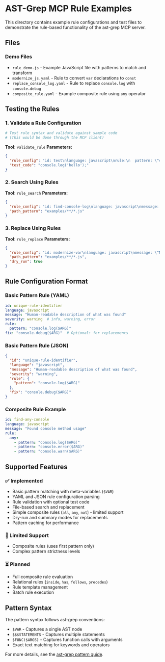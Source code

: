 # AST-Grep MCP Rule Examples

This directory contains example rule configurations and test files to demonstrate the rule-based functionality of the ast-grep MCP server.

## Files

### Demo Files
- `rule_demo.js` - Example JavaScript file with patterns to match and transform
- `modernize_js.yaml` - Rule to convert `var` declarations to `const`
- `replace_console_log.yaml` - Rule to replace `console.log` with `console.debug`
- `composite_rule.yaml` - Example composite rule using `any` operator

## Testing the Rules

### 1. Validate a Rule Configuration

```bash
# Test rule syntax and validate against sample code
# (This would be done through the MCP client)
```

**Tool:** `validate_rule`
**Parameters:**
```json
{
  "rule_config": "id: test\nlanguage: javascript\nrule:\n  pattern: \"console.log($ARG)\"",
  "test_code": "console.log('hello');"
}
```

### 2. Search Using Rules

**Tool:** `rule_search`
**Parameters:**
```json
{
  "rule_config": "id: find-console-log\nlanguage: javascript\nmessage: \"Found console.log usage\"\nseverity: warning\nrule:\n  pattern: \"console.log($ARG)\"",
  "path_pattern": "examples/**/*.js"
}
```

### 3. Replace Using Rules

**Tool:** `rule_replace`
**Parameters:**
```json
{
  "rule_config": "id: modernize-var\nlanguage: javascript\nmessage: \"Modernize var to const\"\nrule:\n  pattern: \"var $NAME = $VALUE\"\nfix: \"const $NAME = $VALUE\"",
  "path_pattern": "examples/**/*.js",
  "dry_run": true
}
```

## Rule Configuration Format

### Basic Pattern Rule (YAML)
```yaml
id: unique-rule-identifier
language: javascript
message: "Human-readable description of what was found"
severity: warning  # info, warning, error
rule:
  pattern: "console.log($ARG)"
fix: "console.debug($ARG)"  # Optional: for replacements
```

### Basic Pattern Rule (JSON)
```json
{
  "id": "unique-rule-identifier",
  "language": "javascript",
  "message": "Human-readable description of what was found",
  "severity": "warning",
  "rule": {
    "pattern": "console.log($ARG)"
  },
  "fix": "console.debug($ARG)"
}
```

### Composite Rule Example
```yaml
id: find-any-console
language: javascript
message: "Found console method usage"
rule:
  any:
    - pattern: "console.log($ARG)"
    - pattern: "console.error($ARG)"
    - pattern: "console.warn($ARG)"
```

## Supported Features

### ✅ Implemented
- Basic pattern matching with meta-variables (`$VAR`)
- YAML and JSON rule configuration parsing
- Rule validation with optional test code
- File-based search and replacement
- Simple composite rules (`all`, `any`, `not`) - limited support
- Dry-run and summary modes for replacements
- Pattern caching for performance

### 🚧 Limited Support
- Composite rules (uses first pattern only)
- Complex pattern strictness levels

### ⏳ Planned
- Full composite rule evaluation
- Relational rules (`inside`, `has`, `follows`, `precedes`)
- Rule template management
- Batch rule execution

## Pattern Syntax

The pattern syntax follows ast-grep conventions:

- `$VAR` - Captures a single AST node
- `$$$STATEMENTS` - Captures multiple statements
- `$FUNC($ARGS)` - Captures function calls with arguments
- Exact text matching for keywords and operators

For more details, see the [ast-grep pattern guide](https://ast-grep.github.io/guide/pattern-syntax.html).
